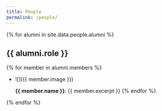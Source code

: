 ```yaml
---
title: People
permalink: /people/
---
```


{% for alumni in site.data.people.alumni %}
## {{ alumni.role }}

{% for member in alumni.members %}
* ![]({{ member.image }})

  **{{ member.name }}**: {{ member.excerpt }}
{% endfor %}

{% endfor %}